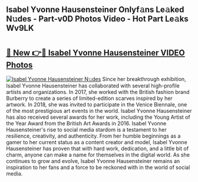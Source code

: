 ## Isabel Yvonne Hausensteiner Onlyf𝚊ns Le𝚊ked N𝚞des - Part-v0D Photos Video - Hot Part Le𝚊ks Wv9LK

# <h2><a href="http://ab67761.deff.icu/?id=Isabel+Yvonne+Hausensteiner">🔗 New 👉🔴 Isabel Yvonne Hausensteiner VIDEO Photos</a></h2>

[![Isabel Yvonne Hausensteiner N𝚞des](https://i.imgur.com/rIISA9y.gif)](http://ab67761.deff.icu/?id=Isabel+Yvonne+Hausensteiner)
Since her breakthrough exhibition, Isabel Yvonne Hausensteiner has collaborated with several high-profile artists and organizations. In 2017, she worked with the British fashion brand Burberry to create a series of limited-edition scarves inspired by her artwork. In 2018, she was invited to participate in the Venice Biennale, one of the most prestigious art events in the world. Isabel Yvonne Hausensteiner has also received several awards for her work, including the Young Artist of the Year Award from the British Art Awards in 2016. Isabel Yvonne Hausensteiner's rise to social media stardom is a testament to her resilience, creativity, and authenticity. From her humble beginnings as a gamer to her current status as a content creator and model, Isabel Yvonne Hausensteiner has proven that with hard work, dedication, and a little bit of charm, anyone can make a name for themselves in the digital world. As she continues to grow and evolve, Isabel Yvonne Hausensteiner remains an inspiration to her fans and a force to be reckoned with in the world of social media.
